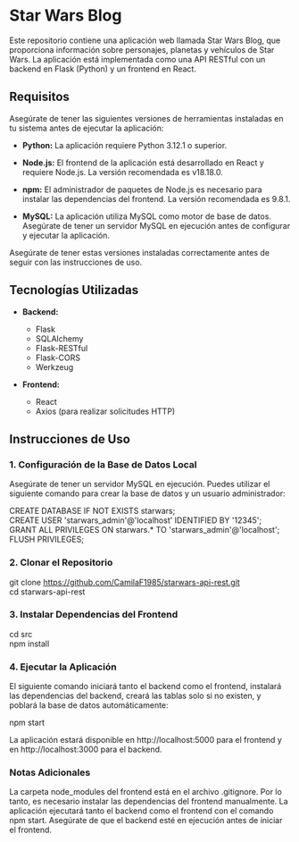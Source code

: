 # Star Wars Blog

Este repositorio contiene una aplicación web llamada Star Wars Blog, que proporciona información sobre personajes, planetas y vehículos de Star Wars. La aplicación está implementada como una API RESTful con un backend en Flask (Python) y un frontend en React.

## Requisitos

Asegúrate de tener las siguientes versiones de herramientas instaladas en tu sistema antes de ejecutar la aplicación:

- **Python:** La aplicación requiere Python 3.12.1 o superior.

- **Node.js:** El frontend de la aplicación está desarrollado en React y requiere Node.js. La versión recomendada es v18.18.0.

- **npm:** El administrador de paquetes de Node.js es necesario para instalar las dependencias del frontend. La versión recomendada es 9.8.1.

- **MySQL:** La aplicación utiliza MySQL como motor de base de datos. Asegúrate de tener un servidor MySQL en ejecución antes de configurar y ejecutar la aplicación.

Asegúrate de tener estas versiones instaladas correctamente antes de seguir con las instrucciones de uso.

## Tecnologías Utilizadas

- **Backend:**
  - Flask
  - SQLAlchemy
  - Flask-RESTful
  - Flask-CORS
  - Werkzeug

- **Frontend:**
  - React
  - Axios (para realizar solicitudes HTTP)

## Instrucciones de Uso

### 1. Configuración de la Base de Datos Local

Asegúrate de tener un servidor MySQL en ejecución. Puedes utilizar el siguiente comando para crear la base de datos y un usuario administrador:

CREATE DATABASE IF NOT EXISTS starwars;<br>
CREATE USER 'starwars_admin'@'localhost' IDENTIFIED BY '12345';<br>
GRANT ALL PRIVILEGES ON starwars.* TO 'starwars_admin'@'localhost';<br>
FLUSH PRIVILEGES;

### 2. Clonar el Repositorio

git clone https://github.com/CamilaF1985/starwars-api-rest.git<br>
cd starwars-api-rest

### 3. Instalar Dependencias del Frontend

cd src<br>
npm install

### 4. Ejecutar la Aplicación

El siguiente comando iniciará tanto el backend como el frontend, instalará las dependencias del backend, creará las tablas solo si no existen, y poblará la base de datos automáticamente:

npm start

La aplicación estará disponible en http://localhost:5000 para el frontend y en http://localhost:3000 para el backend.

### Notas Adicionales

La carpeta node_modules del frontend está en el archivo .gitignore. Por lo tanto, es necesario instalar las dependencias del frontend manualmente.
La aplicación ejecutará tanto el backend como el frontend con el comando npm start. Asegúrate de que el backend esté en ejecución antes de iniciar el frontend.
